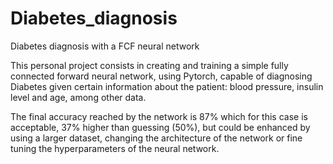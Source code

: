 # Diabetes_diagnosis
Diabetes diagnosis with a FCF neural network

This personal project consists in creating and training a simple fully connected forward neural network, using Pytorch, capable of diagnosing Diabetes given certain information about the patient: blood pressure, insulin level and age, among other data.

The final accuracy reached by the network is 87% which for this case is acceptable, 37% higher than guessing (50%), but could be enhanced by using a larger dataset, changing the architecture of the network or fine tuning the hyperparameters of the neural network.
